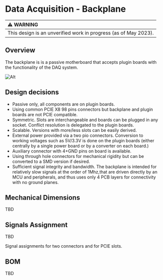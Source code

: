 # Data Acquisition - Backplane

| :warning: WARNING|
|:---|
| This design is an unverified work in progress (as of May 2023).|

## Overview

The backplane is is a passive motherboard that accepts plugin boards with the functionality of the DAQ system.

![Alt](./kicad/backplane.png "Title")

## Design decisions

* Passive only, all components are on plugin boards.
* Using common PCIE X8 98 pins connectors but backplane and plugin boards are not PCIE compatible. 
* Symmetric. Slots are interchangeable and boards can be plugged in any socket. Conflict resolution is delegated to the plugin boards.
* Scalable. Versions with more/less slots can be easily derived.
* External power provided via a two pio connectors. Conversion to working voltages such as 5V/3.3V is done on the plugin boards (either centrally by a single power board or by a converter on each board.)
* Auxiliary connector with 4+GND pins on board is available.
* Using through hole connectors for mechanical rigidity but can be converted to a SMD version if desired.
* Sufficient signal integrity and bandwidth. The backplane is intended for relatively slow signals at the order of 1Mhz,that are driven directly by an MCU and peripherals,  and thus uses only 4 PCB layers for connectivity with no ground planes.

## Mechanical Dimensions

TBD

## Signals Assignment

TBD

Signal assignments for two connectors and for PCIE slots.


## BOM

TBD
